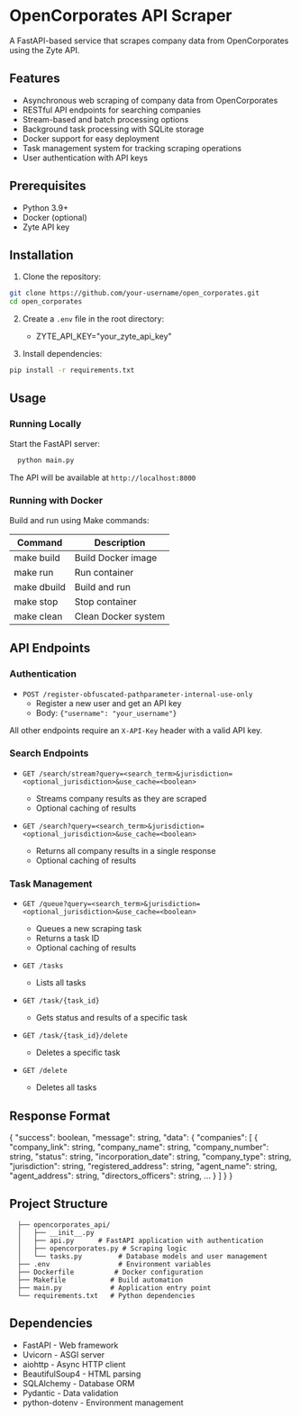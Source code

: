 # OpenCorporates API Scraper

A FastAPI-based service that scrapes company data from OpenCorporates using the Zyte API.

## Features

- Asynchronous web scraping of company data from OpenCorporates
- RESTful API endpoints for searching companies
- Stream-based and batch processing options
- Background task processing with SQLite storage
- Docker support for easy deployment
- Task management system for tracking scraping operations
- User authentication with API keys

## Prerequisites

- Python 3.9+
- Docker (optional)
- Zyte API key

## Installation

1. Clone the repository:
```bash
git clone https://github.com/your-username/open_corporates.git
cd open_corporates
```


2. Create a `.env` file in the root directory:

    - ZYTE_API_KEY="your_zyte_api_key"

3. Install dependencies:
```bash
pip install -r requirements.txt
```

## Usage

### Running Locally

Start the FastAPI server:
```bash
  python main.py
```


  The API will be available at `http://localhost:8000`

  ### Running with Docker

  Build and run using Make commands:

  | Command | Description |
  |----------|-------------|
  | make build | Build Docker image |
  | make run | Run container |
  | make dbuild | Build and run |
  | make stop | Stop container |
  | make clean | Clean Docker system |

  ## API Endpoints

  ### Authentication

  - `POST /register-obfuscated-pathparameter-internal-use-only`
    - Register a new user and get an API key
    - Body: `{"username": "your_username"}`

  All other endpoints require an `X-API-Key` header with a valid API key.

  ### Search Endpoints

  - `GET /search/stream?query=<search_term>&jurisdiction=<optional_jurisdiction>&use_cache=<boolean>`
    - Streams company results as they are scraped
    - Optional caching of results

  - `GET /search?query=<search_term>&jurisdiction=<optional_jurisdiction>&use_cache=<boolean>`
    - Returns all company results in a single response
    - Optional caching of results

  ### Task Management

  - `GET /queue?query=<search_term>&jurisdiction=<optional_jurisdiction>&use_cache=<boolean>`
    - Queues a new scraping task
    - Returns a task ID
    - Optional caching of results

  - `GET /tasks`
    - Lists all tasks

  - `GET /task/{task_id}`
    - Gets status and results of a specific task

  - `GET /task/{task_id}/delete`
    - Deletes a specific task

  - `GET /delete`
    - Deletes all tasks

  ## Response Format


  {
    "success": boolean,
    "message": string,
    "data": {
      "companies": [
        {
          "company_link": string,
          "company_name": string,
          "company_number": string,
          "status": string,
          "incorporation_date": string,
          "company_type": string,
          "jurisdiction": string,
          "registered_address": string,
          "agent_name": string,
          "agent_address": string,
          "directors_officers": string,
          ...
        }
      ]
    }
  }


  ## Project Structure

```
  ├── opencorporates_api/
  │   ├── __init__.py
  │   ├── api.py      # FastAPI application with authentication
  │   ├── opencorporates.py # Scraping logic
  │   └── tasks.py         # Database models and user management
  ├── .env                 # Environment variables
  ├── Dockerfile          # Docker configuration
  ├── Makefile           # Build automation
  ├── main.py            # Application entry point
  └── requirements.txt   # Python dependencies
```

  ## Dependencies

  - FastAPI - Web framework
  - Uvicorn - ASGI server
  - aiohttp - Async HTTP client
  - BeautifulSoup4 - HTML parsing
  - SQLAlchemy - Database ORM
  - Pydantic - Data validation
  - python-dotenv - Environment management
